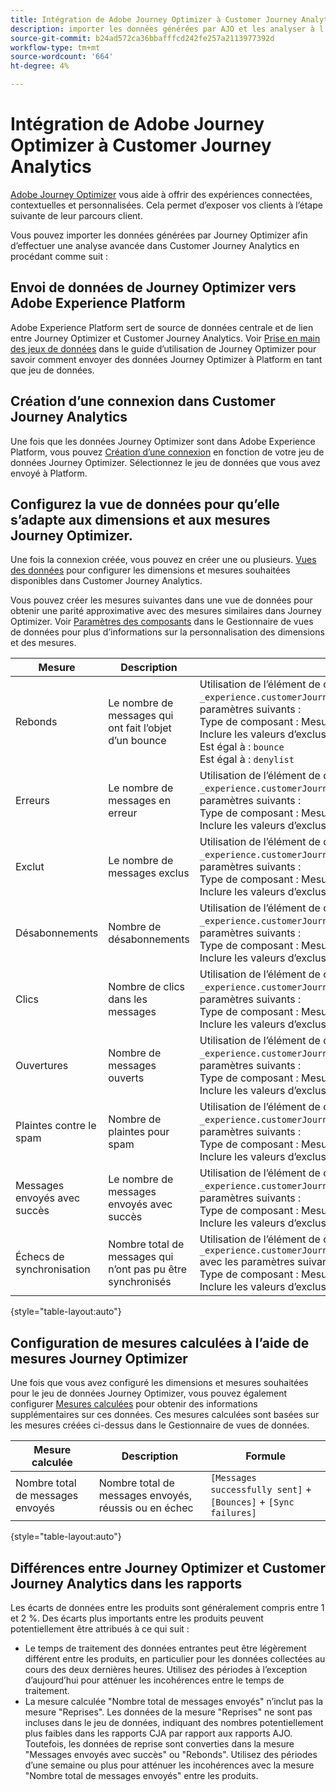 ```yaml
---
title: Intégration de Adobe Journey Optimizer à Customer Journey Analytics
description: importer les données générées par AJO et les analyser à l’aide d’Analysis Workspace dans CJA ;
source-git-commit: b24ad572ca36bbafffcd242fe257a2113977392d
workflow-type: tm+mt
source-wordcount: '664'
ht-degree: 4%

---
```



# Intégration de Adobe Journey Optimizer à Customer Journey Analytics

[Adobe Journey Optimizer](https://experienceleague.adobe.com/docs/journey-optimizer/using/get-started/get-started.html?lang=fr) vous aide à offrir des expériences connectées, contextuelles et personnalisées. Cela permet d’exposer vos clients à l’étape suivante de leur parcours client.

Vous pouvez importer les données générées par Journey Optimizer afin d’effectuer une analyse avancée dans Customer Journey Analytics en procédant comme suit :

## Envoi de données de Journey Optimizer vers Adobe Experience Platform

Adobe Experience Platform sert de source de données centrale et de lien entre Journey Optimizer et Customer Journey Analytics. Voir [Prise en main des jeux de données](https://experienceleague.adobe.com/docs/journey-optimizer/using/data-management/datasets/get-started-datasets.html) dans le guide d’utilisation de Journey Optimizer pour savoir comment envoyer des données Journey Optimizer à Platform en tant que jeu de données.

## Création d’une connexion dans Customer Journey Analytics

Une fois que les données Journey Optimizer sont dans Adobe Experience Platform, vous pouvez [Création d’une connexion](/help/connections/create-connection.md) en fonction de votre jeu de données Journey Optimizer. Sélectionnez le jeu de données que vous avez envoyé à Platform.

## Configurez la vue de données pour qu’elle s’adapte aux dimensions et aux mesures Journey Optimizer.

Une fois la connexion créée, vous pouvez en créer une ou plusieurs. [Vues des données](/help/data-views/create-dataview.md) pour configurer les dimensions et mesures souhaitées disponibles dans Customer Journey Analytics.

Vous pouvez créer les mesures suivantes dans une vue de données pour obtenir une parité approximative avec des mesures similaires dans Journey Optimizer. Voir [Paramètres des composants](/help/data-views/component-settings/overview.md) dans le Gestionnaire de vues de données pour plus d’informations sur la personnalisation des dimensions et des mesures.

| Mesure | Description | Paramètres de vue des données |
| --- | --- | --- |
| Rebonds | Le nombre de messages qui ont fait l’objet d’un bounce | Utilisation de l’élément de chaîne de schéma `_experience.customerJourneyManagement.messageDeliveryfeedback.feedbackStatus` avec les paramètres suivants :<br>Type de composant : Mesure<br>Inclure les valeurs d’exclusion : Si l’un des critères est satisfait<br>Est égal à : `bounce`<br>Est égal à : `denylist` |
| Erreurs | Le nombre de messages en erreur | Utilisation de l’élément de chaîne de schéma `_experience.customerJourneyManagement.messageDeliveryfeedback.feedbackStatus` avec les paramètres suivants :<br>Type de composant : Mesure<br>Inclure les valeurs d’exclusion : Est égal à `error` |
| Exclut | Le nombre de messages exclus | Utilisation de l’élément de chaîne de schéma `_experience.customerJourneyManagement.messageDeliveryfeedback.feedbackStatus` avec les paramètres suivants :<br>Type de composant : Mesure<br>Inclure les valeurs d’exclusion : Est égal à `exclude` |
| Désabonnements | Nombre de désabonnements | Utilisation de l’élément de chaîne de schéma `_experience.customerJourneyManagement.messageInteraction.interactionType` avec les paramètres suivants :<br>Type de composant : Mesure<br>Inclure les valeurs d’exclusion : Est égal à `unsubscribe` |
| Clics | Nombre de clics dans les messages | Utilisation de l’élément de chaîne de schéma `_experience.customerJourneyManagement.messageInteraction.interactionType` avec les paramètres suivants :<br>Type de composant : Mesure<br>Inclure les valeurs d’exclusion : Est égal à `click` |
| Ouvertures | Nombre de messages ouverts | Utilisation de l’élément de chaîne de schéma `_experience.customerJourneyManagement.messageInteraction.interactionType` avec les paramètres suivants :<br>Type de composant : Mesure<br>Inclure les valeurs d’exclusion : Est égal à `open` |
| Plaintes contre le spam | Nombre de plaintes pour spam | Utilisation de l’élément de chaîne de schéma `_experience.customerJourneyManagement.messageInteraction.interactionType` avec les paramètres suivants :<br>Type de composant : Mesure<br>Inclure les valeurs d’exclusion : Est égal à `spam_complaint` |
| Messages envoyés avec succès | Le nombre de messages envoyés avec succès | Utilisation de l’élément de chaîne de schéma `_experience.customerJourneyManagement.messageDeliveryfeedback.feedbackStatus` avec les paramètres suivants :<br>Type de composant : Mesure<br>Inclure les valeurs d’exclusion : Est égal à `sent` |
| Échecs de synchronisation | Nombre total de messages qui n’ont pas pu être synchronisés | Utilisation de l’élément de chaîne de schéma `_experience.customerJourneyManagement.messageDeliveryfeedback.messageFailure.category` avec les paramètres suivants :<br>Type de composant : Mesure<br>Inclure les valeurs d’exclusion : Est égal à `sync` |

{style=&quot;table-layout:auto&quot;}

## Configuration de mesures calculées à l’aide de mesures Journey Optimizer

Une fois que vous avez configuré les dimensions et mesures souhaitées pour le jeu de données Journey Optimizer, vous pouvez également configurer [Mesures calculées](/help/components/calc-metrics/calc-metr-overview.md) pour obtenir des informations supplémentaires sur ces données. Ces mesures calculées sont basées sur les mesures créées ci-dessus dans le Gestionnaire de vues de données.

| Mesure calculée | Description | Formule |
| --- | --- | --- |
| Nombre total de messages envoyés | Nombre total de messages envoyés, réussis ou en échec | `[Messages successfully sent]` + `[Bounces]` + `[Sync failures]` |

{style=&quot;table-layout:auto&quot;}

## Différences entre Journey Optimizer et Customer Journey Analytics dans les rapports

Les écarts de données entre les produits sont généralement compris entre 1 et 2 %. Des écarts plus importants entre les produits peuvent potentiellement être attribués à ce qui suit :

* Le temps de traitement des données entrantes peut être légèrement différent entre les produits, en particulier pour les données collectées au cours des deux dernières heures. Utilisez des périodes à l’exception d’aujourd’hui pour atténuer les incohérences entre le temps de traitement.
* La mesure calculée &quot;Nombre total de messages envoyés&quot; n’inclut pas la mesure &quot;Reprises&quot;. Les données de la mesure &quot;Reprises&quot; ne sont pas incluses dans le jeu de données, indiquant des nombres potentiellement plus faibles dans les rapports CJA par rapport aux rapports AJO. Toutefois, les données de reprise sont converties dans la mesure &quot;Messages envoyés avec succès&quot; ou &quot;Rebonds&quot;. Utilisez des périodes d’une semaine ou plus pour atténuer les incohérences avec la mesure &quot;Nombre total de messages envoyés&quot; entre les produits.
